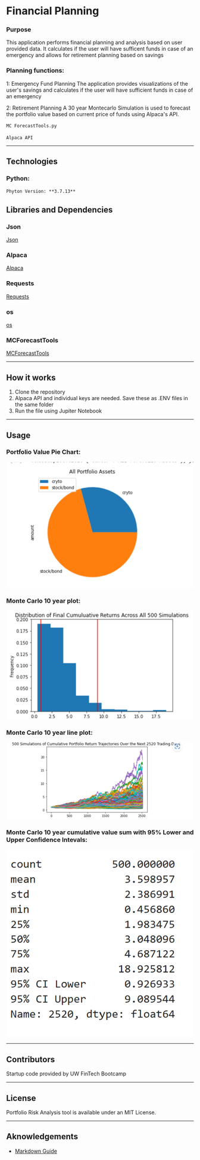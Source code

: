 # Financial Planning
### Purpose
This application performs financial planning and analysis based on user provided data.
It calculates if the user will have sufficent funds in case of an emergency and allows for retirement planning based on savings

### Planning functions:
1: Emergency Fund Planning
  The application provides visualizations of the user's savings and calculates if the user will have sufficient funds in case of an emergency

2: Retirement Planning
  A 30 year Montecarlo Simulation is used to forecast the portfolio value based on current price of funds using Alpaca's API.

    MC ForecastTools.py

    Alpaca API
    
---
## Technologies
### Python:

    Phyton Version: **3.7.13**

## Libraries and Dependencies
### Json
[Json](https://matplotlib.org/stable/api/_as_gen/matplotlib.pyplot.plot.html)

### Alpaca
[Alpaca](https://alpaca.markets/docs/api-references/market-data-api/)

### Requests
[Requests](https://realpython.com/python-requests/)

### os
[os](https://docs.python.org/3/library/os.html)

### MCForecastTools
[MCForecastTools](https://pbpython.com/monte-carlo.html)


---
## How it works

1. Clone the repository
2. Alpaca API and individual keys are needed. Save these as .ENV files in the same folder
2. Run the file using Jupiter Notebook


---
## Usage


### Portfolio Value Pie Chart:

![portfolio_value](./Images/portfolio_value.png)


### Monte Carlo 10 year plot:

![montecarlo1](./Images/10yearplot.png)



### Monte Carlo 10 year line plot:

![montecarlo2](./Images/10years.png)

### Monte Carlo 10 year cumulative value sum with 95% Lower and Upper Confidence Intevals:

![montecarlo3](./Images/10yearsum.png)

---
## Contributors
Startup code provided by UW FinTech Bootcamp

---
## License
Portfolio Risk Analysis tool is available under an MIT License.

---
## Aknowledgements
* [Markdown Guide](https://www.markdownguide.org/basic-syntax/#reference-style-links)


<!-- MARKDOWN LINKS & IMAGES -->
<!-- https://www.markdownguide.org/basic-syntax/#reference-style-links -->
